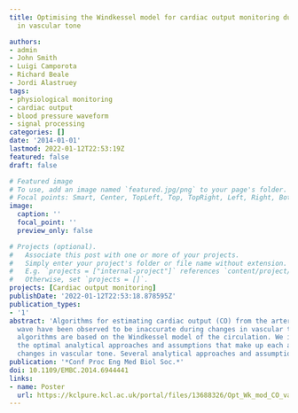 ```yaml
---
title: Optimising the Windkessel model for cardiac output monitoring during changes
  in vascular tone

authors:
- admin
- John Smith
- Luigi Camporota
- Richard Beale
- Jordi Alastruey
tags:
- physiological monitoring
- cardiac output
- blood pressure waveform
- signal processing
categories: []
date: '2014-01-01'
lastmod: 2022-01-12T22:53:19Z
featured: false
draft: false

# Featured image
# To use, add an image named `featured.jpg/png` to your page's folder.
# Focal points: Smart, Center, TopLeft, Top, TopRight, Left, Right, BottomLeft, Bottom, BottomRight.
image:
  caption: ''
  focal_point: ''
  preview_only: false

# Projects (optional).
#   Associate this post with one or more of your projects.
#   Simply enter your project's folder or file name without extension.
#   E.g. `projects = ["internal-project"]` references `content/project/deep-learning/index.md`.
#   Otherwise, set `projects = []`.
projects: [Cardiac output monitoring]
publishDate: '2022-01-12T22:53:18.878595Z'
publication_types:
- '1'
abstract: 'Algorithms for estimating cardiac output (CO) from the arterial blood pressure
  wave have been observed to be inaccurate during changes in vascular tone. Many such
  algorithms are based on the Windkessel model of the circulation. We investigated
  the optimal analytical approaches and assumptions that make up each algorithm during
  changes in vascular tone. Several analytical approaches and assumptions were evaluated on data from 15 critically ill patients by comparison with thermodilution measurements. We found that the most accurate algorithms assumed a constant compliance for the duration of the beat. They produced a percentage error of &#177;31% by maintaining the compliance and outflow terms in the Windkessel model. For any algorithm, the following assumptions gave highest accuracy: (i) outflow pressure into the microcirculation is zero; (ii) end of systole is identified using the second derivative of pressure. None of the tested algorithms reached the clinically acceptable accuracy of &#177;30%.'
publication: '*Conf Proc Eng Med Biol Soc.*'
doi: 10.1109/EMBC.2014.6944441
links:
- name: Poster
  url: https://kclpure.kcl.ac.uk/portal/files/13688326/Opt_Wk_mod_CO_vasc_tone_3.pdf
---
```

